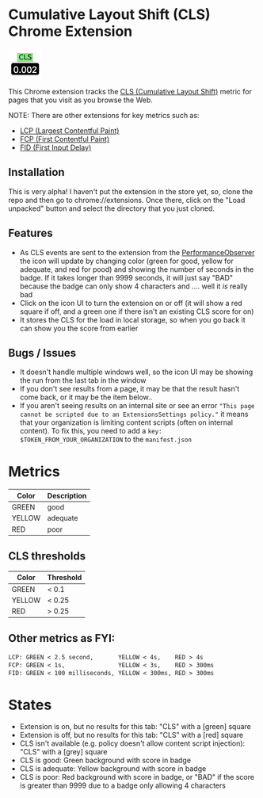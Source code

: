 # Cumulative Layout Shift (CLS) Chrome Extension

![An example of a good 1s CLS score (thus green!)](cls-example-1s.png)

This Chrome extension tracks the [CLS (Cumulative Layout Shift)](https://web.dev/cls/ "web.dev article on CLS") metric for pages that you visit as you browse the Web.

NOTE: There are other extensions for key metrics such as:

- [LCP (Largest Contentful Paint)](https://github.com/dalmaer/lcp-chrome-extension)
- [FCP (First Contentful Paint)](https://github.com/dalmaer/fcp-chrome-extension)
- [FID (First Input Delay)](https://github.com/dalmaer/fid-chrome-extension)

## Installation

This is very alpha! I haven't put the extension in the store yet, so, clone the repo and then go to chrome://extensions. Once there, click on the "Load unpacked" button and select the directory that you just cloned.

## Features

- As CLS events are sent to the extension from the [PerformanceObserver](https://developer.mozilla.org/en-US/docs/Web/API/PerformanceObserver) the icon will update by changing color (green for good, yellow for adequate, and red for pood) and showing the number of seconds in the badge. If it takes longer than 9999 seconds, it will just say "BAD" because the badge can only show 4 characters and .... well it _is_ really bad
- Click on the icon UI to turn the extension on or off (it will show a red square if off, and a green one if there isn't an existing CLS score for on)
- It stores the CLS for the load in local storage, so when you go back it can show you the score from earlier

## Bugs / Issues

- It doesn't handle multiple windows well, so the icon UI may be showing the run from the last tab in the window
- If you don't see results from a page, it may be that the result hasn't come back, or it may be the item below..
- If you aren't seeing results on an internal site or see an error `"This page cannot be scripted due to an ExtensionsSettings policy."` it means that your organization is limiting content scripts (often on internal content). To fix this, you need to add a `key: $TOKEN_FROM_YOUR_ORGANIZATION` to the `manifest.json`

# Metrics

| Color  | Description |
| ------ | ----------- |
| GREEN  | good        |
| YELLOW | adequate    |
| RED    | poor        |

## CLS thresholds

| Color  | Threshold |
| ------ | --------- |
| GREEN  | < 0.1     |
| YELLOW | < 0.25    |
| RED    | > 0.25    |

## Other metrics as FYI:

```
LCP: GREEN < 2.5 second,       YELLOW < 4s,    RED > 4s
FCP: GREEN < 1s,               YELLOW < 3s,    RED > 300ms
FID: GREEN < 100 milliseconds, YELLOW < 300ms, RED > 300ms
```

# States

- Extension is on, but no results for this tab: "CLS" with a [green] square
- Extension is off, but no results for this tab: "CLS" with a [red] square
- CLS isn't available (e.g. policy doesn't allow content script injection): "CLS" with a [grey] square
- CLS is good: Green background with score in badge
- CLS is adequate: Yellow background with score in badge
- CLS is poor: Red background with score in badge, or "BAD" if the score is greater than 9999 due to a badge only allowing 4 characters
